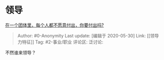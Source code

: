 # 领导
[在一个团体里，每个人都不愿意付出，你要付出吗?](https://www.zhihu.com/question/384717661/answer/1243845568)

> Author: #0-Anonymity
> Last update: [编辑于 2020-05-30]
> Link: [[领导力特征]]
> Tag: #2-事业/职业
> 评论区:
> 泛讨论:

不然谁来领导？
